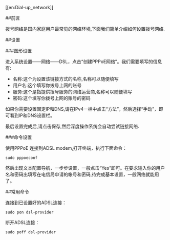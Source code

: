 [[en:Dial-up_network]]


##前言

拨号网络是国内家庭用户最常见的网络环境,下面我们简单介绍如何设置拨号网络.

##设置

###图形设置

进入系统设置——网络——DSL，点击“创建PPPoE网络”。我们需要填写的信息有:

- 名称:这个为设置该链接方式的名称,名称可以随便填写
- 用户名:这个填写你拨号上网的账号
- 服务:这个是指提供拨号服务的网络运营商,名称可以随便填写
- 密码:这个填写你拨号上网的账号的密码

如果你需要设置固定IP和DNS,请在IPv4一栏中点击“方法”，然后选择“手动”，即可看到IP和DNS设置栏。

最后设置完成后,请点击保存,然后深度操作系统会自动尝试链接网络.

###命令设置

使用PPPoE 连接到ADSL modem,打开终端，执行下面命令：

    sudo pppoeconf

然后出现文本配置导航，一步步设置，一般点击“Yes”即可。在要求输入你的用户名和密码出填写在电信局申请的帐号和密码,待完成基本设置，一般网络就能用了。

##常用命令

连接到已设置好的ADSL连接：

    sudo pon dsl-provider

断开ADSL连接：

    sudo poff dsl-provider